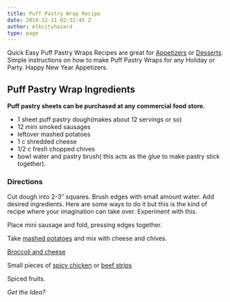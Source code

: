 ```yaml
---
title: Puff Pastry Wrap Recipe
date: 2019-12-11 02:32:45 Z
author: elkcityhazard
type: page
---
```


Quick Easy Puff Pastry Wraps Recipes are great for [Appetizers][1] or [Desserts][2]. Simple instructions on how to make Puff Pastry Wraps for any Holiday or Party. Happy New Year Appetizers.

## Puff Pastry Wrap Ingredients

**Puff pastry sheets can be purchased at any commercial food store.**

  * 1 sheet puff pastry dough(makes about 12 servings or so)
  * 12 mini smoked sausages
  * leftover mashed potatoes
  * 1 c shredded cheese
  * 1/2 c fresh chopped chives
  * bowl water and pastry brush( this acts as the glue to make pastry stick together).

### Directions

Cut dough into 2-3&#8243; squares. Brush edges with small amount water. Add desired ingredients. Here are some ways to do it but this is the kind of recipe where your imagination can take over. Experiment with this.

Place mini sausage and fold, pressing edges together.

Take [mashed potatoes][3] and mix with cheese and chives.

<a href="/wordpress/recipes-for-special-occasions-and-events/cheese-broccoli-recipe/" rel="noopener noreferrer" target="_blank">Broccoli and cheese</a>

Small pieces of <a href="/wordpress/quick-and-easy-chicken-recipes/" rel="noopener noreferrer" target="_blank">spicy chicken</a> or <a href="/wordpress/beef-dishes/" rel="noopener noreferrer" target="_blank">beef strips</a>

Spiced fruits.

_Get the Idea?_

 [1]: /wordpress/appetizers/
 [2]: /wordpress/dessert-recipes/
 [3]: /wordpress/recipes-for-special-occasions-and-events/homemade-mashed-potatoes-recipe/